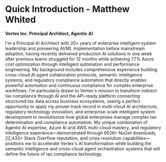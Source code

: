 # Quick Introduction - Matthew Whited
**Vertex Inc. Principal Architect, Agentic AI**

I'm a Principal AI Architect with 20+ years of enterprise intelligent system leadership and pioneering AI/ML implementation before mainstream adoption, having recently delivered production AI solutions in one week after previous teams struggled for 12 months while achieving 77% Azure cost optimization through intelligent automation and performance engineering. My background includes comprehensive experience building cross-cloud AI agent collaboration protocols, semantic intelligence systems, and regulatory compliance automation that directly enables powerful automation and continuous compliance for complex enterprise workflows. I'm particularly drawn to Vertex's mission to transform indirect tax compliance through AI and the API-ready platform connecting structured tax data across business ecosystems, seeing a perfect opportunity to apply my proven track record in multi-cloud AI architecture, regulatory technology innovation, and enterprise-scale intelligent system development to revolutionize how global enterprises manage complex tax determination and compliance automation. My unique combination of Agentic AI expertise, Azure AI and AWS multi-cloud mastery, and regulatory intelligence experience—demonstrated through 652K+ NuGet downloads, 22,433+ Stack Overflow reputation, and crisis resolution capabilities—positions me to accelerate Vertex's AI transformation while building the semantic intelligence and cross-cloud agent orchestration systems that will define the future of tax compliance technology.